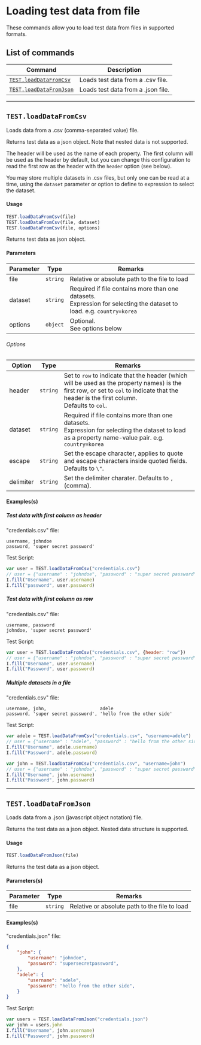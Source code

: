 # Loading test data from file

These commands allow you to load test data from files in supported formats.

## List of commands

| Command | Description|
|---------|------------|
| [`TEST.loadDataFromCsv`](#testloaddatafromcsv) | Loads test data from a .csv file. |
| [`TEST.loadDataFromJson`](#testloaddatafromjson) | Loads test data from a .json file. |

---

## `TEST.loadDataFromCsv`

Loads data from a .csv (comma-separated value) file. 

Returns test data as a json object. Note that nested data is not supported.

The header will be used as the name of each property. The first column will be used as the header by default, but you can change this configuration to read the first row as the header with the `header` option (see below).

You may store multiple datasets in .csv files, but only one can be read at a time, using the `dataset` parameter or option to define to expression to select the dataset.

#### Usage
```javascript
TEST.loadDataFromCsv(file)
TEST.loadDataFromCsv(file, dataset)
TEST.loadDataFromCsv(file, options)
```
Returns test data as json object. 

#### Parameters

| Parameter | Type     | Remarks|
|-----------|----------|--------|
| file      | `string` | Relative or absolute path to the file to load |
| dataset   | `string` | Required if file contains more than one datasets. <br> Expression for selecting the dataset to load. e.g. `country=korea` | 
| options   | `object` | Optional. <br> See options below |

###### Options

| Option    | Type     | Remarks|
|-----------|----------|--------|
| header    | `string` | Set to `row` to indicate that the header (which will be used as the property names) is the first row, or set to `col` to indicate that the header is the first column. <br> Defaults to `col`. |
| dataset   | `string` | Required if file contains more than one datasets. <br> Expression for selecting the dataset to load as a property name-value pair. e.g. `country=korea` |
| escape    | `string` | Set the escape character, applies to quote and escape characters inside quoted fields. Defaults to `\"`. |
| delimiter | `string` | Set the delimiter charater. Defaults to `,` (comma). |

#### Examples(s)

##### Test data with first column as header

"credentials.csv" file:
```
username, johndoe
password, 'super secret password'
```

Test Script:
```javascript
var user = TEST.loadDataFromCsv("credentials.csv")
// user = {"username" : "johndoe", "password" : "super secret password"}
I.fill("Username", user.username)
I.fill("password", user.password)
```

##### Test data with first column as row

"credentials.csv" file:
```
username, password
johndoe, 'super secret password'
```

Test Script:
```javascript
var user = TEST.loadDataFromCsv("credentials.csv", {header: "row"})
// user = {"username" : "johndoe", "password" : "super secret password"}
I.fill("Username", user.username)
I.fill("Password", user.password)
```

##### Multiple datasets in a file

"credentials.csv" file:
```
username, john,                    adele
password, 'super secret password', 'hello from the other side'	 
```

Test Script:
```javascript
var adele = TEST.loadDataFromCsv("credentials.csv", "username=adele")
// user = {"username" : "adele", "password" : "hello from the other side"}
I.fill("Username", adele.username)
I.fill("Password", adele.password)

var john = TEST.loadDataFromCsv("credentials.csv", "username=john")
// user = {"username" : "johndoe", "password" : "super secret password"}
I.fill("Username", john.username)
I.fill("Password", john.password)
```

---

## `TEST.loadDataFromJson`

Loads data from a .json (javascript object notation) file. 

Returns the test data as a json object. Nested data structure is supported.

#### Usage

```javascript
TEST.loadDataFromJson(file)
```
Returns the test data as a json object.

#### Parameters(s)

| Parameter | Type     | Remarks|
|-----------|----------|--------|
| file      | `string` | Relative or absolute path to the file to load |

#### Examples(s)

"credentials.json" file:
```json
{
	"john": {
		"username": "johndoe", 
		"password": "supersecretpassword", 
	},
	"adele": {
		"username": "adele", 
		"password": "hello from the other side", 
	}
}
```

Test Script:
```javascript
var users = TEST.loadDataFromJson("credentials.json")
var john = users.john
I.fill("Username", john.username)
I.fill("Password", john.password)
```

